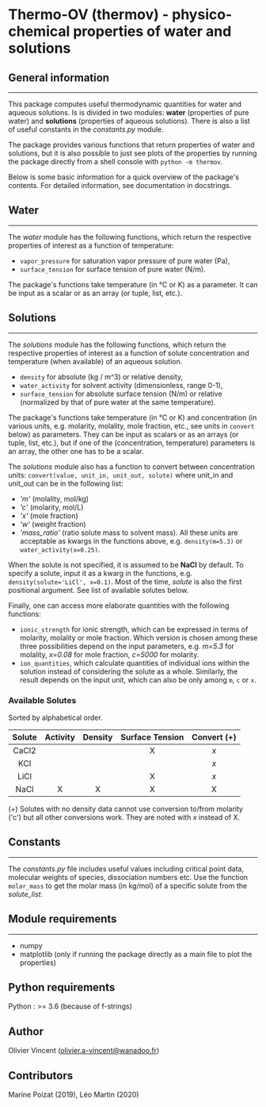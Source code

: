 # Thermo-OV (thermov) - physico-chemical properties of water and solutions


## General information
----------------------

This package computes useful thermodynamic quantities for water and aqueous solutions. Is is divided in two modules: **water** (properties of pure water) and **solutions** (properties of aqueous solutions). There is also a list of useful constants in the *constants.py* module.

The package provides various functions that return properties of water and solutions, but it is also possible to just see plots of the properties by running the package directly from a shell console with
`python -m thermov`.

Below is some basic information for a quick overview of the package's contents. For detailed information, see documentation in docstrings.

## Water
--------

The *water* module has the following functions, which return the respective properties of interest as a function of temperature:
- `vapor_pressure` for saturation vapor pressure of pure water (Pa),
- `surface_tension` for surface tension of pure water (N/m).

The package's functions take temperature (in °C or K) as a parameter. It can be input as a scalar or as an array (or tuple, list, etc.).


## Solutions
------------

The *solutions* module has the following functions, which return the respective properties of interest as a function of solute concentration and temperature (when available) of an aqueous solution.
- `density` for absolute (kg / m^3) or relative density,
- `water_activity` for solvent activity (dimensionless, range 0-1),
- `surface_tension` for absolute surface tension (N/m) or relative (normalized by that of pure water at the same temperature).

The package's functions take temperature (in °C or K) and concentration (in various units, e.g. molarity, molality, mole fraction, etc., see units in `convert` below) as parameters. They can be input as scalars or as an arrays (or tuple, list, etc.), but if one of the (concentration, temperature) parameters is an array, the other one has to be a scalar.

The *solutions* module also has a function to convert between concentration units:
`convert(value, unit_in, unit_out, solute)`
where unit_in and unit_out can be in the following list:
- *'m'* (molality, mol/kg)
- *'c'* (molarity, mol/L)
- *'x'* (mole fraction)
- *'w'* (weight fraction)
- *'mass_ratio'* (ratio solute mass to solvent mass).
All these units are acceptable as kwargs in the functions above, e.g. `density(m=5.3)` or `water_activity(x=0.25)`.

When the solute is not specified, it is assumed to be **NaCl** by default. To specify a solute, input it as a kwarg in the functions, e.g. `density(solute='LiCl', x=0.1)`. Most of the time, *solute* is also the first positional argument. See list of available solutes below.

Finally, one can access more elaborate quantities with the following functions:
- `ionic_strength` for ionic strength, which can be expressed in terms of molarity, molality or mole fraction. Which version is chosen among these three possibilities depend on the input parameters, e.g. *m=5.3* for molality, *x=0.08* for mole fraction, *c=5000* for molarity.
- `ion_quantities`, which calculate quantities of individual ions within the solution instead of considering the solute as a whole. Similarly, the result depends on the input unit, which can also be only among `m`, `c` or `x`.

### Available Solutes

Sorted by alphabetical order.

| Solute | Activity | Density | Surface Tension | Convert (+) | 
|:------:|:--------:|:-------:|:---------------:|:-----------:|
| CaCl2  |          |         |        X        |     *x*     |
| KCl    |          |         |                 |     *x*     |
| LiCl   |          |         |        X        |     *x*     |
| NaCl   |    X     |    X    |        X        |      X      |

(+) Solutes with no density data cannot use conversion to/from molarity ('c') but all other conversions work. They are noted with *x* instead of X.

## Constants
------------

The *constants.py* file includes useful values including critical point data, molecular weights of species, dissociation numbers etc. Use the function `molar_mass` to get the molar mass (in kg/mol) of a specific solute from the *solute_list*.


## Module requirements
----------------------
- numpy
- matplotlib (only if running the package directly as a main file to plot the properties)

## Python requirements
Python : >= 3.6 (because of f-strings)

## Author
Olivier Vincent
(olivier.a-vincent@wanadoo.fr)

## Contributors
Marine Poizat (2019), Léo Martin (2020)
